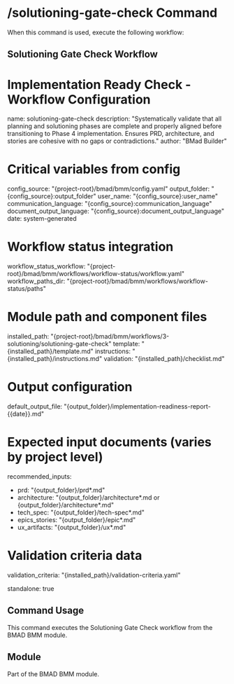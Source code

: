 # /solutioning-gate-check Command

When this command is used, execute the following workflow:

## Solutioning Gate Check Workflow

# Implementation Ready Check - Workflow Configuration
name: solutioning-gate-check
description: "Systematically validate that all planning and solutioning phases are complete and properly aligned before transitioning to Phase 4 implementation. Ensures PRD, architecture, and stories are cohesive with no gaps or contradictions."
author: "BMad Builder"

# Critical variables from config
config_source: "{project-root}/bmad/bmm/config.yaml"
output_folder: "{config_source}:output_folder"
user_name: "{config_source}:user_name"
communication_language: "{config_source}:communication_language"
document_output_language: "{config_source}:document_output_language"
date: system-generated

# Workflow status integration
workflow_status_workflow: "{project-root}/bmad/bmm/workflows/workflow-status/workflow.yaml"
workflow_paths_dir: "{project-root}/bmad/bmm/workflows/workflow-status/paths"

# Module path and component files
installed_path: "{project-root}/bmad/bmm/workflows/3-solutioning/solutioning-gate-check"
template: "{installed_path}/template.md"
instructions: "{installed_path}/instructions.md"
validation: "{installed_path}/checklist.md"

# Output configuration
default_output_file: "{output_folder}/implementation-readiness-report-{{date}}.md"

# Expected input documents (varies by project level)
recommended_inputs:
  - prd: "{output_folder}/prd*.md"
  - architecture: "{output_folder}/architecture*.md or {output_folder}/architecture*.md"
  - tech_spec: "{output_folder}/tech-spec*.md"
  - epics_stories: "{output_folder}/epic*.md"
  - ux_artifacts: "{output_folder}/ux*.md"

# Validation criteria data
validation_criteria: "{installed_path}/validation-criteria.yaml"

standalone: true


## Command Usage

This command executes the Solutioning Gate Check workflow from the BMAD BMM module.

## Module

Part of the BMAD BMM module.

